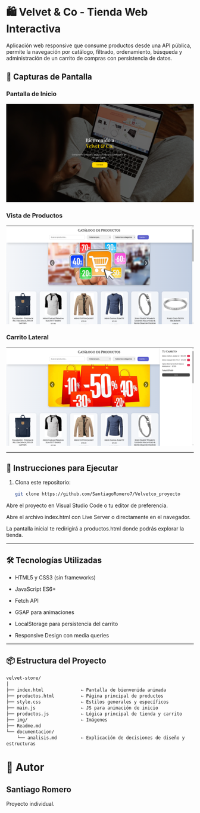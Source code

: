 # 🛍️ Velvet & Co - Tienda Web Interactiva

Aplicación web responsive que consume productos desde una API pública, permite la navegación por catálogo, filtrado, ordenamiento, búsqueda y administración de un carrito de compras con persistencia de datos.

## 📸 Capturas de Pantalla

### Pantalla de Inicio
![alt text](./img/image.png)

### Vista de Productos
![alt text](./img/image-1.png)

### Carrito Lateral
![alt text](./img/image-2.png)



---

## 🚀 Instrucciones para Ejecutar

1. Clona este repositorio:
   ```bash
   git clone https://github.com/SantiagoRomero7/Velvetco_proyecto
Abre el proyecto en Visual Studio Code o tu editor de preferencia.

Abre el archivo index.html con Live Server o directamente en el navegador.

La pantalla inicial te redirigirá a productos.html donde podrás explorar la tienda.

---

## 🛠️ Tecnologías Utilizadas
- HTML5 y CSS3 (sin frameworks)

- JavaScript ES6+

- Fetch API

- GSAP para animaciones

- LocalStorage para persistencia del carrito

- Responsive Design con media queries
---
## 📦 Estructura del Proyecto

```
velvet-store/
│
├── index.html              ← Pantalla de bienvenida animada
├── productos.html          ← Página principal de productos
├── style.css               ← Estilos generales y específicos
├── main.js                 ← JS para animación de inicio
├── productos.js            ← Lógica principal de tienda y carrito
├── img/                    ← Imágenes 
├── Readme.md                  
└── documentacion/
    └── analisis.md         ← Explicación de decisiones de diseño y estructuras
```
# 👤 Autor
## Santiago Romero

Proyecto individual. 